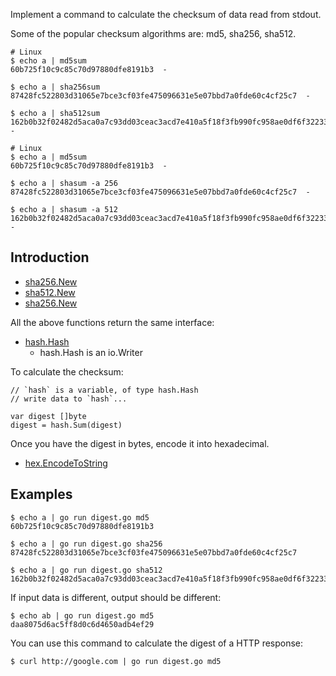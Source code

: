 Implement a command to calculate the checksum of data read from stdout.

Some of the popular checksum algorithms are: md5, sha256, sha512.

```
# Linux
$ echo a | md5sum
60b725f10c9c85c70d97880dfe8191b3  -

$ echo a | sha256sum
87428fc522803d31065e7bce3cf03fe475096631e5e07bbd7a0fde60c4cf25c7  -

$ echo a | sha512sum
162b0b32f02482d5aca0a7c93dd03ceac3acd7e410a5f18f3fb990fc958ae0df6f32233b91831eaf99ca581a8c4ddf9c8ba315ac482db6d4ea01cc7884a635be  -
```

```
# Linux
$ echo a | md5sum
60b725f10c9c85c70d97880dfe8191b3  -

$ echo a | shasum -a 256
87428fc522803d31065e7bce3cf03fe475096631e5e07bbd7a0fde60c4cf25c7  -

$ echo a | shasum -a 512
162b0b32f02482d5aca0a7c93dd03ceac3acd7e410a5f18f3fb990fc958ae0df6f32233b91831eaf99ca581a8c4ddf9c8ba315ac482db6d4ea01cc7884a635be  -
```

## Introduction

* [sha256.New](https://golang.org/pkg/crypto/sha256/#New)
* [sha512.New](https://golang.org/pkg/crypto/sha512/#New)
* [sha256.New](https://golang.org/pkg/crypto/md5/#New)

All the above functions return the same interface:

* [hash.Hash](https://golang.org/pkg/hash/#Hash)
  * hash.Hash is an io.Writer

To calculate the checksum:

```
// `hash` is a variable, of type hash.Hash
// write data to `hash`...

var digest []byte
digest = hash.Sum(digest)
```

Once you have the digest in bytes, encode it into hexadecimal.

* [hex.EncodeToString](https://golang.org/pkg/encoding/hex/#EncodeToString)

## Examples

```
$ echo a | go run digest.go md5
60b725f10c9c85c70d97880dfe8191b3

$ echo a | go run digest.go sha256
87428fc522803d31065e7bce3cf03fe475096631e5e07bbd7a0fde60c4cf25c7

$ echo a | go run digest.go sha512
162b0b32f02482d5aca0a7c93dd03ceac3acd7e410a5f18f3fb990fc958ae0df6f32233b91831eaf99ca581a8c4ddf9c8ba315ac482db6d4ea01cc7884a635be
```

If input data is different, output should be different:

```
$ echo ab | go run digest.go md5
daa8075d6ac5ff8d0c6d4650adb4ef29
```

You can use this command to calculate the digest of a HTTP response:

```
$ curl http://google.com | go run digest.go md5
```
